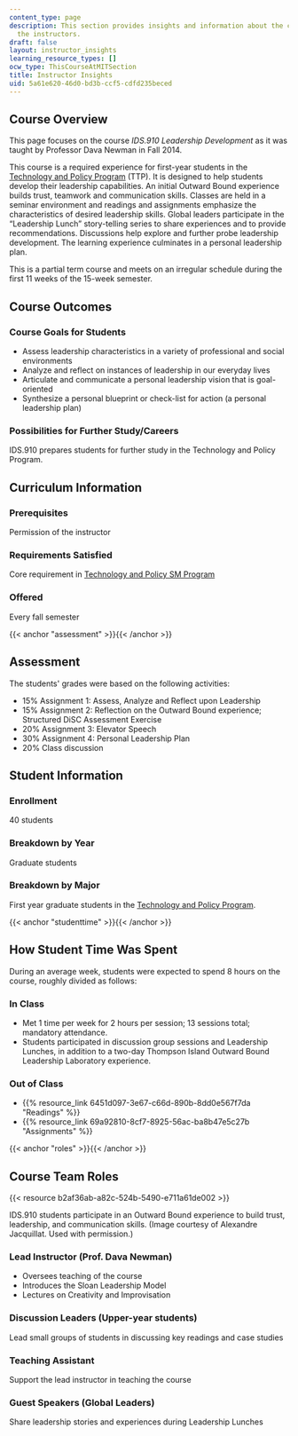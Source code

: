 ```yaml
---
content_type: page
description: This section provides insights and information about the course from
  the instructors.
draft: false
layout: instructor_insights
learning_resource_types: []
ocw_type: ThisCourseAtMITSection
title: Instructor Insights
uid: 5a61e620-46d0-bd3b-ccf5-cdfd235beced
---
```

## Course Overview

This page focuses on the course _IDS.910 Leadership Development_ as it was taught by Professor Dava Newman in Fall 2014.

This course is a required experience for first-year students in the [Technology and Policy Program](http://tppserver.mit.edu/) (TTP). It is designed to help students develop their leadership capabilities. An initial Outward Bound experience builds trust, teamwork and communication skills. Classes are held in a seminar environment and readings and assignments emphasize the characteristics of desired leadership skills. Global leaders participate in the “Leadership Lunch” story-telling series to share experiences and to provide recommendations. Discussions help explore and further probe leadership development. The learning experience culminates in a personal leadership plan.

This is a partial term course and meets on an irregular schedule during the first 11 weeks of the 15-week semester.

## Course Outcomes

### Course Goals for Students

- Assess leadership characteristics in a variety of professional and social environments
- Analyze and reflect on instances of leadership in our everyday lives
- Articulate and communicate a personal leadership vision that is goal-oriented
- Synthesize a personal blueprint or check-list for action (a personal leadership plan)

### Possibilities for Further Study/Careers

IDS.910 prepares students for further study in the Technology and Policy Program.

## Curriculum Information

### Prerequisites

Permission of the instructor

### Requirements Satisfied

Core requirement in [Technology and Policy SM Program](http://tppserver.mit.edu/)

### Offered

Every fall semester

{{< anchor "assessment" >}}{{< /anchor >}}

## Assessment

The students' grades were based on the following activities:

- 15% Assignment 1: Assess, Analyze and Reflect upon Leadership
- 15% Assignment 2: Reflection on the Outward Bound experience; Structured DiSC Assessment Exercise
- 20% Assignment 3: Elevator Speech
- 30% Assignment 4: Personal Leadership Plan
- 20% Class discussion

## Student Information

### Enrollment

40 students

### Breakdown by Year

Graduate students

### Breakdown by Major

First year graduate students in the [Technology and Policy Program](http://tppserver.mit.edu/).

{{< anchor "studenttime" >}}{{< /anchor >}}

## How Student Time Was Spent

During an average week, students were expected to spend 8 hours on the course, roughly divided as follows:

### In Class

- Met 1 time per week for 2 hours per session; 13 sessions total; mandatory attendance.
- Students participated in discussion group sessions and Leadership Lunches, in addition to a two-day Thompson Island Outward Bound Leadership Laboratory experience.

### Out of Class

- {{% resource_link 6451d097-3e67-c66d-890b-8dd0e567f7da "Readings" %}}
- {{% resource_link 69a92810-8cf7-8925-56ac-ba8b47e5c27b "Assignments" %}}

{{< anchor "roles" >}}{{< /anchor >}}

## Course Team Roles

{{< resource b2af36ab-a82c-524b-5490-e711a61de002 >}}

IDS.910 students participate in an Outward Bound experience to build trust, leadership, and communication skills. (Image courtesy of Alexandre Jacquillat. Used with permission.)

### Lead Instructor (Prof. Dava Newman)

- Oversees teaching of the course
- Introduces the Sloan Leadership Model
- Lectures on Creativity and Improvisation

### Discussion Leaders (Upper-year students)

Lead small groups of students in discussing key readings and case studies

### Teaching Assistant

Support the lead instructor in teaching the course

### Guest Speakers (Global Leaders)

Share leadership stories and experiences during Leadership Lunches